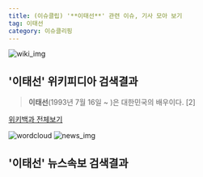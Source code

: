 ```yaml
---
title: (이슈클립) '**이태선**' 관련 이슈, 기사 모아 보기
tag: 이태선
category: 이슈클리핑
---
```

![wiki_img](https://user-images.githubusercontent.com/42597476/44503234-41136a80-a6d0-11e8-9071-6fc6418eafe4.png)
## **'**이태선**'** 위키피디아 검색결과
>**이태선**(1993년 7월 16일 ~ )은 대한민국의 배우이다. [2]

<a href="https://ko.wikipedia.org/wiki/이태선" target="_blank">위키백과 전체보기</a>

![wordcloud](https://s3.ap-northeast-2.amazonaws.com/lyrics101-wordcloud/2018-09-18-1537251188.png)
![news_img](https://user-images.githubusercontent.com/42597476/44507050-1206f400-a6e4-11e8-8d98-7ffbfebb353f.png)
## **'**이태선**'** 뉴스속보 검색결과


